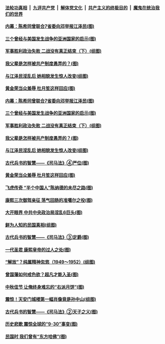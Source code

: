 

####  [法轮功真相](../../../../basic/blob/master/README.md?t=10060031) &nbsp;|&nbsp; [九评共产党](../../../../9ping.md/blob/master/README.md?t=10060031) &nbsp;|&nbsp; [解体党文化](../../../../jtdwh.md/blob/master/README.md?t=10060031)  &nbsp;|&nbsp; [共产主义的终极目的](../../../../gczydzjmd.md/blob/master/README.md?t=10060031) &nbsp;|&nbsp; [魔鬼在统治我们的世界](../../../../mgztzwmdsj.md/blob/master/README.md?t=10060031) 

#### [内幕：陈希同曾联合7省委向邓举报江泽民(图)](../pages/p6/948089.md?t=10060031) 

#### [三个曾经与美国发生战争的亚洲国家的启示(图)](../pages/p6/948238.md?t=10060031) 

#### [军事胜利政治失败 二战没有真正结束（下）(组图)](../pages/p6/944785.md?t=10060031) 

#### [我父辈是怎样被共产制度愚弄的？(图)](../pages/p6/947383.md?t=10060031) 

#### [与江泽民淫乱后 她相貌发生惊人改变(组图)](../pages/p6/948182.md?t=10060031) 

#### [黄金荣当众羞辱 杜月笙这样回应(图)](../pages/p6/947386.md?t=10060031) 

#### [内幕：陈希同曾联合7省委向邓举报江泽民(图)](../pages/p6/948089.md?t=10060031) 

#### [三个曾经与美国发生战争的亚洲国家的启示(图)](../pages/p6/948238.md?t=10060031) 

#### [军事胜利政治失败 二战没有真正结束（下）(组图)](../pages/p6/944785.md?t=10060031) 

#### [我父辈是怎样被共产制度愚弄的？(图)](../pages/p6/947383.md?t=10060031) 

#### [与江泽民淫乱后 她相貌发生惊人改变(组图)](../pages/p6/948182.md?t=10060031) 

#### [古代兵书的智慧——《司马法》④严位(图)](../pages/p6/947113.md?t=10060031) 

#### [黄金荣当众羞辱 杜月笙这样回应(图)](../pages/p6/947386.md?t=10060031) 

#### [飞虎传奇 “半个中国人”陈纳德的未尽之路(图)](../pages/p6/934964.md?t=10060031) 

#### [康熙三次御驾亲征 荡气回肠的准噶尔之役(图)](../pages/p6/947338.md?t=10060031) 

#### [大开眼界 中共中央政治局淫乱6巨头(图)](../pages/p6/947435.md?t=10060031) 

#### [鲜为人知的民国真相(组图)](../pages/p6/947477.md?t=10060031) 

#### [古代兵书的智慧——《司马法》③定爵(图)](../pages/p6/947111.md?t=10060031) 

#### [一代圣君 康熙皇帝的过人之处(图)](../pages/p6/874870.md?t=10060031) 

#### [“解放”？纯属精神忽悠（1949～1952）(组图)](../pages/p6/947382.md?t=10060031) 

#### [曾国藩如何戒色欲？超凡才能入圣(图)](../pages/p6/908904.md?t=10060031) 

#### [中秋佳节 让俺终身难忘的“右派月饼”(图)](../pages/p6/946665.md?t=10060031) 

#### [震惊！天安门城楼第一幅肖像竟是孙中山(组图)](../pages/p6/947523.md?t=10060031) 

#### [古代兵书的智慧——《司马法》②天子之义(图)](../pages/p6/947110.md?t=10060031) 

#### [历史悲歌 震惊全球的“9･30”事变(图)](../pages/p6/930030.md?t=10060031) 

#### [民国时 我们曾有“东方哈佛”(图)](../pages/p6/947030.md?t=10060031) 


